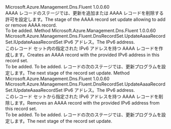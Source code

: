 <Type Name="IWithAaaaRecordIPv6Address" FullName="Microsoft.Azure.Management.Dns.Fluent.DnsRecordSet.Update.IWithAaaaRecordIPv6Address">
  <TypeSignature Language="C#" Value="public interface IWithAaaaRecordIPv6Address" />
  <TypeSignature Language="ILAsm" Value=".class public interface auto ansi abstract IWithAaaaRecordIPv6Address" />
  <TypeSignature Language="DocId" Value="T:Microsoft.Azure.Management.Dns.Fluent.DnsRecordSet.Update.IWithAaaaRecordIPv6Address" />
  <TypeSignature Language="VB.NET" Value="Public Interface IWithAaaaRecordIPv6Address" />
  <TypeSignature Language="F#" Value="type IWithAaaaRecordIPv6Address = interface" />
  <AssemblyInfo>
    <AssemblyName>Microsoft.Azure.Management.Dns.Fluent</AssemblyName>
    <AssemblyVersion>1.0.0.60</AssemblyVersion>
  </AssemblyInfo>
  <Interfaces />
  <Docs>
    <summary>
            <span data-ttu-id="0dae1-101">AAAA レコードのステージでは、更新を追加または AAAA レコードを削除する許可を設定します。</span><span class="sxs-lookup"><span data-stu-id="0dae1-101">The stage of the AAAA record set update allowing to add or remove AAAA record.</span></span>
            </summary>
    <remarks>To be added.</remarks>
  </Docs>
  <Members>
    <Member MemberName="WithIPv6Address">
      <MemberSignature Language="C#" Value="public Microsoft.Azure.Management.Dns.Fluent.DnsRecordSet.UpdateAaaaRecordSet.IUpdateAaaaRecordSet WithIPv6Address (string ipv6Address);" />
      <MemberSignature Language="ILAsm" Value=".method public hidebysig newslot virtual instance class Microsoft.Azure.Management.Dns.Fluent.DnsRecordSet.UpdateAaaaRecordSet.IUpdateAaaaRecordSet WithIPv6Address(string ipv6Address) cil managed" />
      <MemberSignature Language="DocId" Value="M:Microsoft.Azure.Management.Dns.Fluent.DnsRecordSet.Update.IWithAaaaRecordIPv6Address.WithIPv6Address(System.String)" />
      <MemberSignature Language="VB.NET" Value="Public Function WithIPv6Address (ipv6Address As String) As IUpdateAaaaRecordSet" />
      <MemberSignature Language="F#" Value="abstract member WithIPv6Address : string -&gt; Microsoft.Azure.Management.Dns.Fluent.DnsRecordSet.UpdateAaaaRecordSet.IUpdateAaaaRecordSet" Usage="iWithAaaaRecordIPv6Address.WithIPv6Address ipv6Address" />
      <MemberType>Method</MemberType>
      <AssemblyInfo>
        <AssemblyName>Microsoft.Azure.Management.Dns.Fluent</AssemblyName>
        <AssemblyVersion>1.0.0.60</AssemblyVersion>
      </AssemblyInfo>
      <ReturnValue>
        <ReturnType>Microsoft.Azure.Management.Dns.Fluent.DnsRecordSet.UpdateAaaaRecordSet.IUpdateAaaaRecordSet</ReturnType>
      </ReturnValue>
      <Parameters>
        <Parameter Name="ipv6Address" Type="System.String" />
      </Parameters>
      <Docs>
        <param name="ipv6Address"><span data-ttu-id="0dae1-102">IPv6 アドレス。</span><span class="sxs-lookup"><span data-stu-id="0dae1-102">The IPv6 address.</span></span></param>
        <summary>
            <span data-ttu-id="0dae1-103">このレコード セット内の指定された IPv6 アドレスを持つ AAAA レコードを作成します。</span><span class="sxs-lookup"><span data-stu-id="0dae1-103">Creates an AAAA record with the provided IPv6 address in this record set.</span></span>
            </summary>
        <returns>To be added.</returns>
        <remarks>To be added.</remarks>
        <return><span data-ttu-id="0dae1-104">レコードの次のステージでは、更新プログラムを設定します。</span><span class="sxs-lookup"><span data-stu-id="0dae1-104">The next stage of the record set update.</span></span></return>
      </Docs>
    </Member>
    <Member MemberName="WithoutIPv6Address">
      <MemberSignature Language="C#" Value="public Microsoft.Azure.Management.Dns.Fluent.DnsRecordSet.UpdateAaaaRecordSet.IUpdateAaaaRecordSet WithoutIPv6Address (string ipv6Address);" />
      <MemberSignature Language="ILAsm" Value=".method public hidebysig newslot virtual instance class Microsoft.Azure.Management.Dns.Fluent.DnsRecordSet.UpdateAaaaRecordSet.IUpdateAaaaRecordSet WithoutIPv6Address(string ipv6Address) cil managed" />
      <MemberSignature Language="DocId" Value="M:Microsoft.Azure.Management.Dns.Fluent.DnsRecordSet.Update.IWithAaaaRecordIPv6Address.WithoutIPv6Address(System.String)" />
      <MemberSignature Language="VB.NET" Value="Public Function WithoutIPv6Address (ipv6Address As String) As IUpdateAaaaRecordSet" />
      <MemberSignature Language="F#" Value="abstract member WithoutIPv6Address : string -&gt; Microsoft.Azure.Management.Dns.Fluent.DnsRecordSet.UpdateAaaaRecordSet.IUpdateAaaaRecordSet" Usage="iWithAaaaRecordIPv6Address.WithoutIPv6Address ipv6Address" />
      <MemberType>Method</MemberType>
      <AssemblyInfo>
        <AssemblyName>Microsoft.Azure.Management.Dns.Fluent</AssemblyName>
        <AssemblyVersion>1.0.0.60</AssemblyVersion>
      </AssemblyInfo>
      <ReturnValue>
        <ReturnType>Microsoft.Azure.Management.Dns.Fluent.DnsRecordSet.UpdateAaaaRecordSet.IUpdateAaaaRecordSet</ReturnType>
      </ReturnValue>
      <Parameters>
        <Parameter Name="ipv6Address" Type="System.String" />
      </Parameters>
      <Docs>
        <param name="ipv6Address"><span data-ttu-id="0dae1-105">IPv6 アドレス。</span><span class="sxs-lookup"><span data-stu-id="0dae1-105">The IPv6 address.</span></span></param>
        <summary>
            <span data-ttu-id="0dae1-106">このレコード セットから指定された IPv6 アドレスを持つ AAAA レコードを削除します。</span><span class="sxs-lookup"><span data-stu-id="0dae1-106">Removes an AAAA record with the provided IPv6 address from this record set.</span></span>
            </summary>
        <returns>To be added.</returns>
        <remarks>To be added.</remarks>
        <return><span data-ttu-id="0dae1-107">レコードの次のステージでは、更新プログラムを設定します。</span><span class="sxs-lookup"><span data-stu-id="0dae1-107">The next stage of the record set update.</span></span></return>
      </Docs>
    </Member>
  </Members>
</Type>